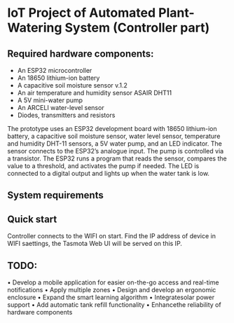 # IoT Project of Automated Plant-Watering System (Controller part)

## Required hardware components:

- An ESP32 microcontroller
- An 18650 lithium-ion battery
- A capacitive soil moisture sensor v.1.2
- An air temperature and humidity sensor ASAIR DHT11
- A 5V mini-water pump
- An ARCELI water-level sensor
- Diodes, transmitters and resistors

The prototype uses an ESP32 development board with 18650 lithium-ion battery, a capacitive soil moisture sensor, water level sensor, temperature and humidity DHT-11 sensors, a 5V water pump, and an LED indicator. The sensor connects to the ESP32’s analogue input. The pump is controlled via a transistor. The ESP32 runs a program that reads the sensor, compares the value to a threshold, and activates the pump if needed. The LED is connected to a digital output and lights up when the water tank is low.

## System requirements

## Quick start

Controller connects to the WIFI on start. Find the IP address of device in WIFI saettings, the Tasmota Web UI will be served on this IP.

## TODO:

•	Develop a mobile application for easier on-the-go access and real-time notifications
•	Apply multiple zones 
•	Design and develop an ergonomic enclosure
•	Expand the smart learning algorithm 
•	Integratesolar power support
•	Add automatic tank refill functionality
•	Enhancethe reliability of hardware components 

